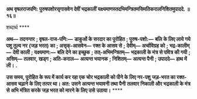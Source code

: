 **अथ वृषलराजपणि: पुरुषपशोरसृगासवेन देवीं भद्रकालीं** **यक्ष्यमाणस्तदभिमन्त्रितमसिमतिकरालनिशितमुपाददे. ॥ १६॥** 

शब्दार्थ **** 

**अथ—** **तदनन्तर** **; वृषल-राज-पणि:—** **डाकुओं के सरदार का पुरोहित** **; पुरुष-पशो:—** **बलि के लिए लाये गये पशु तुल्य नर** **(जड़ भरत) का** **; असृक्-आसवेन—** **रक्त के आसव से** **; देवीम्—** **अर्चाविग्रह को** **; भद्र-कालीम्—** **देवी काली** **; यक्ष्यमाण:—** **बलि देने का इच्छुक** **; तत्-अभिमन्त्रितम्—** **भद्रकाली के मंत्र से पवित्र की गयी** **; असिम्—** **तलवार, खड्ग** **; अति-कराल—** **अत्यन्त भयानक** **; निशितम्—** **अत्यन्त पैनी** **; उपाददे—** **हाथ में ली।** **.** 

**उस समय, पुरोहित के रूप में कार्य कर रहा एक चोर भद्रकाली को पीने के लिए नर-पशु** **जड़-भरत का रक्त-आसव चढ़ाने के लिए तत्पर था। अत: उसने अत्यन्त भयावनी तथा पैनी** **तलवार निकाली और भद्रकाली के मंत्र से अभि मंत्रित करके जड़ भरत को मारने के लिए उसे** **उठाया।** **** 